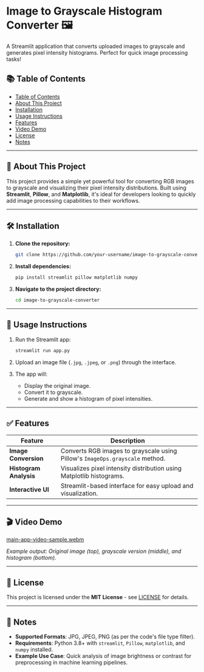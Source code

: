 # Image to Grayscale Histogram Converter 🖼️

A Streamlit application that converts uploaded images to grayscale and generates pixel intensity histograms. Perfect for quick image processing tasks!

## 📚 Table of Contents

  - [Table of Contents](#-table-of-contents)
  - [About This Project](#-about-this-project)
  - [Installation](#-installation)
  - [Usage Instructions](#-usage-instructions)
  - [Features](#-features)
  - [Video Demo](#-video-demo)
  - [License](#-license)
  - [Notes](#-notes)

---

## 🧠 About This Project

This project provides a simple yet powerful tool for converting RGB images to grayscale and visualizing their pixel intensity distributions. Built using **Streamlit**, **Pillow**, and **Matplotlib**, it's ideal for developers looking to quickly add image processing capabilities to their workflows.

---

## 🛠️ Installation

1. **Clone the repository:**
   ```bash
   git clone https://github.com/your-username/image-to-grayscale-converter.git
   ```

2. **Install dependencies:**
   ```bash
   pip install streamlit pillow matplotlib numpy
   ```

3. **Navigate to the project directory:**
   ```bash
   cd image-to-grayscale-converter
   ```

---

## 🚀 Usage Instructions

1. Run the Streamlit app:
   ```bash
   streamlit run app.py
   ```

2. Upload an image file (`.jpg`, `.jpeg`, or `.png`) through the interface.

3. The app will:
   - Display the original image.
   - Convert it to grayscale.
   - Generate and show a histogram of pixel intensities.

---

## ✅ Features

| Feature                | Description                                                                  |
| ---------------------- | ---------------------------------------------------------------------------- |
| **Image Conversion**   | Converts RGB images to grayscale using Pillow's `ImageOps.grayscale` method. |
| **Histogram Analysis** | Visualizes pixel intensity distribution using Matplotlib histograms.         |
| **Interactive UI**     | Streamlit-based interface for easy upload and visualization.                 |

---

## 🎬 Video Demo

[main-app-video-sample.webm](https://github.com/user-attachments/assets/797bbb7c-7e2b-4954-82fc-1f564114c354)


*Example output: Original image (top), grayscale version (middle), and histogram (bottom).*

---

## 📄 License

This project is licensed under the **MIT License** - see [LICENSE](LICENSE) for details.


---

## 📌 Notes

- **Supported Formats**: JPG, JPEG, PNG (as per the code's file type filter).
- **Requirements**: Python 3.8+ with `streamlit`, `Pillow`, `matplotlib`, and `numpy` installed.
- **Example Use Case**: Quick analysis of image brightness or contrast for preprocessing in machine learning pipelines.
